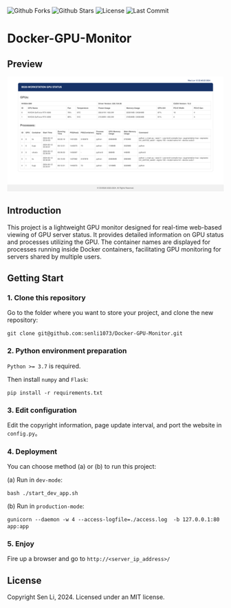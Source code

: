 
![Github Forks](https://img.shields.io/github/forks/senli1073/Docker-GPU-Monitor?style=flat)
![Github Stars](https://img.shields.io/github/stars/senli1073/Docker-GPU-Monitor?style=flat)
![License](https://img.shields.io/github/license/senli1073/Docker-GPU-Monitor)
![Last Commit](https://img.shields.io/github/last-commit/senli1073/Docker-GPU-Monitor)

# Docker-GPU-Monitor

## Preview
![Screenshot of the Website](https://raw.githubusercontent.com/senli1073/Docker-GPU-Monitor/main/screenshot_full.png)

## Introduction

This project is a lightweight GPU monitor designed for real-time web-based viewing of GPU server status. It provides detailed information on GPU status and processes utilizing the GPU. The container names are displayed for processes running inside Docker containers, facilitating GPU monitoring for servers shared by multiple users.

## Getting Start
### 1. Clone this repository
Go to the folder where you want to store your project, and clone the new repository:
```
git clone git@github.com:senli1073/Docker-GPU-Monitor.git
```
### 2. Python environment preparation

`Python >= 3.7` is required.

Then install `numpy` and `Flask`:
```
pip install -r requirements.txt
```

### 3. Edit configuration

Edit the copyright information, page update interval, and port the website in `config.py`。

### 4. Deployment
You can choose method (a) or (b) to run this project:

(a) Run in `dev-mode`:
```
bash ./start_dev_app.sh
```
(b) Run in `production-mode`:
```
gunicorn --daemon -w 4 --access-logfile=./access.log  -b 127.0.0.1:80 app:app
```
### 5. Enjoy
Fire up a browser and go to `http://<server_ip_address>/`


## License
Copyright Sen Li, 2024. Licensed under an MIT license. 
